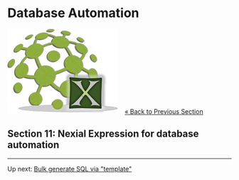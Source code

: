 # Database Automation

![logo](image/logo-x.png) &nbsp;&nbsp;&nbsp;[« Back to Previous Section](Database-Automation-multisql.md)

## Section 11: Nexial Expression for database automation


---

Up next: [Bulk generate SQL via "template"](Database-Automation-template.md)
